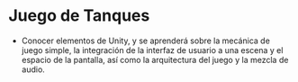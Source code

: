 # Juego de Tanques

- Conocer elementos de Unity, y se aprenderá sobre la mecánica de juego simple, la integración de la interfaz de usuario a una escena y el espacio de la pantalla, así como la arquitectura del juego y la mezcla de audio.
